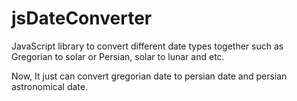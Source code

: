 jsDateConverter
===============

JavaScript library to convert different date types together such as Gregorian to solar or Persian, solar to lunar and etc.

Now, It just can convert gregorian date to persian date and persian astronomical date.
